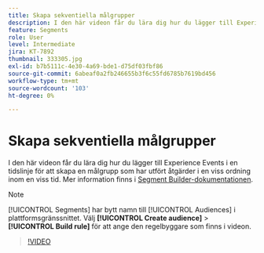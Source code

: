 ```yaml
---
title: Skapa sekventiella målgrupper
description: I den här videon får du lära dig hur du lägger till Experience Events i en tidslinje för att skapa en målgrupp som har utfört åtgärder i en viss ordning inom en viss tid.
feature: Segments
role: User
level: Intermediate
jira: KT-7892
thumbnail: 333305.jpg
exl-id: b7b5111c-4e30-4a69-bde1-d75df03fbf86
source-git-commit: 6abeaf0a2fb246655b3f6c55fd6785b7619bd456
workflow-type: tm+mt
source-wordcount: '103'
ht-degree: 0%

---
```


# Skapa sekventiella målgrupper

I den här videon får du lära dig hur du lägger till Experience Events i en tidslinje för att skapa en målgrupp som har utfört åtgärder i en viss ordning inom en viss tid. Mer information finns i [Segment Builder-dokumentationen](https://experienceleague.adobe.com/docs/experience-platform/segmentation/ui/segment-builder.html?lang=sv-SE).

>[!NOTE]
>
> [!UICONTROL Segments] har bytt namn till [!UICONTROL Audiences] i plattformsgränssnittet. Välj **[!UICONTROL Create audience]** > **[!UICONTROL Build rule]** för att ange den regelbyggare som finns i videon.

>[!VIDEO](https://video.tv.adobe.com/v/333305/?learn=on&enablevpops)

